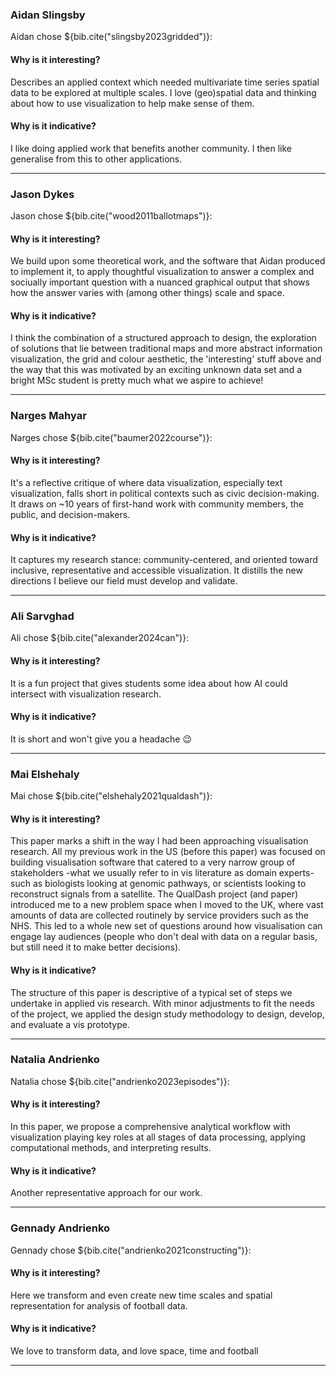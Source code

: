 ### Aidan Slingsby

Aidan chose ${bib.cite("slingsby2023gridded")}:

#### Why is it interesting?

Describes an applied context which needed multivariate time series spatial data to be explored at multiple scales. I love (geo)spatial data and thinking about how to use visualization to help make sense of them.

#### Why is it indicative?

I like doing applied work that benefits another community. I then like generalise from this to other applications.

---

### Jason Dykes

Jason chose ${bib.cite("wood2011ballotmaps")}:

#### Why is it interesting?


We build upon some theoretical work, and the software that Aidan produced to implement it, to apply thoughtful visualization to answer a complex and sociually important question with a nuanced graphical output that shows how the answer varies with (among other things) scale and space.

#### Why is it indicative?

I think the combination of a structured approach to design, the exploration of solutions that lie between traditional maps and more abstract information visualization, the grid and colour aesthetic, the 'interesting' stuff above and the way that this was motivated by an exciting unknown data set and a bright MSc student is pretty much what we aspire to achieve!

---

### Narges Mahyar

Narges chose ${bib.cite("baumer2022course")}:

#### Why is it interesting?

It's a reflective critique of where data visualization, especially text visualization, falls short in political contexts such as civic decision-making. It draws on ~10 years of first-hand work with community members, the public, and decision-makers.

#### Why is it indicative?

It captures my research stance: community-centered, and oriented toward inclusive, representative and accessible visualization. It distills the new directions I believe our field must develop and validate.

---

### Ali Sarvghad

Ali chose ${bib.cite("alexander2024can")}:

#### Why is it interesting?

It is a fun project that gives students some idea about how AI could intersect with visualization research.

#### Why is it indicative?

It is short and won't give you a headache 😉

---

### Mai Elshehaly

Mai chose ${bib.cite("elshehaly2021qualdash")}:

#### Why is it interesting?

This paper marks a shift in the way I had been approaching visualisation research. All my previous work in the US (before this paper) was focused on building visualisation software that catered to a very narrow group of stakeholders -what we usually refer to in vis literature as domain experts- such as biologists looking at genomic pathways, or scientists looking to reconstruct signals from a satellite.
The QualDash project (and paper) introduced me to a new problem space when I moved to the UK, where vast amounts of data are collected routinely by service providers such as the NHS. This led to a whole new set of questions around how visualisation can engage lay audiences (people who don't deal with data on a regular basis, but still need it to make better decisions).

#### Why is it indicative?

The structure of this paper is descriptive of a typical set of steps we undertake in applied vis research. With minor adjustments to fit the needs of the project, we applied the design study methodology to design, develop, and evaluate a vis prototype.

---

### Natalia Andrienko

Natalia chose ${bib.cite("andrienko2023episodes")}:

#### Why is it interesting?

In this paper, we propose a comprehensive analytical workflow with visualization playing key roles at all stages of data processing, applying computational methods, and interpreting results.

#### Why is it indicative?

Another representative approach for our work.

---

### Gennady Andrienko

Gennady chose ${bib.cite("andrienko2021constructing")}:

#### Why is it interesting?

Here we transform and even create new time scales and spatial representation for analysis of football data.


#### Why is it indicative?

We love to transform data, and love space, time and football

---

